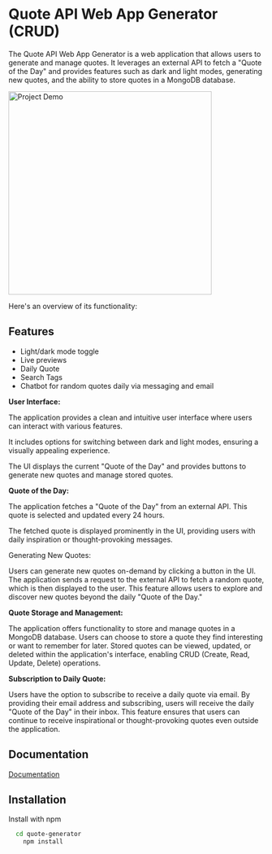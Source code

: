 
# Quote API Web App Generator (CRUD) 

The Quote API Web App Generator is a web application that allows users to generate and manage quotes. 
It leverages an external API to fetch a "Quote of the Day" and provides features such as dark and light modes, generating new quotes, and the ability to store quotes in a MongoDB database. 



<img src="https://github.com/shirosensei/Quote-Generator/blob/main/Animation.gif" alt="Project Demo" width="400">

Here's an overview of its functionality:


## Features

- Light/dark mode toggle
- Live previews
- Daily Quote
- Search Tags
- Chatbot for random quotes daily via messaging and email


**User Interface:**

The application provides a clean and intuitive user interface where users can interact with various features.

It includes options for switching between dark and light modes, ensuring a visually appealing experience.

The UI displays the current "Quote of the Day" and provides buttons to generate new quotes and manage stored quotes.

**Quote of the Day:**

The application fetches a "Quote of the Day" from an external API. This quote is selected and updated every 24 hours.

The fetched quote is displayed prominently in the UI, providing users with daily inspiration or thought-provoking messages.

Generating New Quotes:

Users can generate new quotes on-demand by clicking a button in the UI.
The application sends a request to the external API to fetch a random quote, which is then displayed to the user.
This feature allows users to explore and discover new quotes beyond the daily "Quote of the Day."

**Quote Storage and Management:**

The application offers functionality to store and manage quotes in a MongoDB database.
Users can choose to store a quote they find interesting or want to remember for later.
Stored quotes can be viewed, updated, or deleted within the application's interface, enabling CRUD (Create, Read, Update, Delete) operations.

**Subscription to Daily Quote:**

Users have the option to subscribe to receive a daily quote via email.
By providing their email address and subscribing, users will receive the daily "Quote of the Day" in their inbox.
This feature ensures that users can continue to receive inspirational or thought-provoking quotes even outside the application.


## Documentation

[Documentation](https://linktodocumentation)


## Installation

Install with npm

```bash
  cd quote-generator
    npm install
```
    



